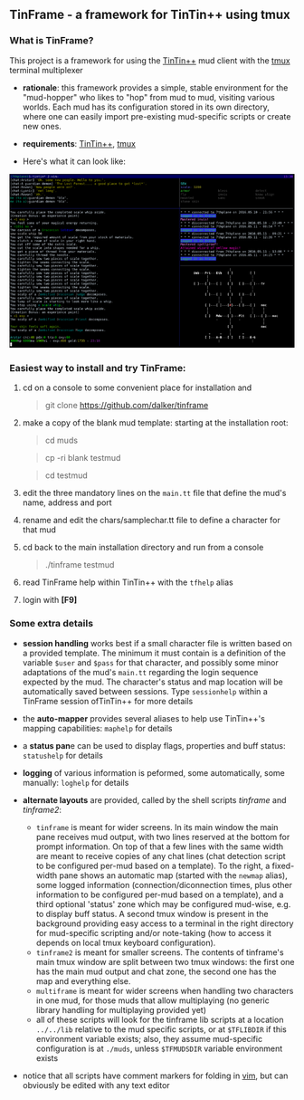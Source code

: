 ## TinFrame - a framework for TinTin++ using tmux

### What is TinFrame?

This project is a framework for using the [TinTin++](http://tintin.sourceforge.net/) mud client with the [tmux](https://tmux.github.io/) terminal multiplexer

* **rationale**: this framework provides a simple, stable environment for the "mud-hopper" who likes to "hop" from mud to mud, visiting various worlds. Each mud has its configuration stored in its own directory, where one can easily import pre-existing mud-specific scripts or create new ones.

* **requirements**: [TinTin++](http://tintin.sourceforge.net/), [tmux](https://tmux.github.io/) 

* Here's what it can look like:

![screenshot](screenshot.png?raw=true "Screenshot of TinFrame")

### Easiest way to install and try TinFrame:
  1.  cd on a console to some convenient place for installation and

      > git clone https://github.com/dalker/tinframe
  2.  make a copy of the blank mud template: starting at the installation root:

      > cd muds

      > cp -ri blank testmud

      > cd testmud

  3. edit the three mandatory lines on the `main.tt` file that define the mud's name, address and port
  4. rename and edit the chars/samplechar.tt file to define a character for that mud
  5. cd back to the main installation directory and run from a console

     > ./tinframe testmud
  6. read TinFrame help within TinTin++ with the `tfhelp` alias
  7. login with **[F9]**

### Some extra details

* **session handling** works best if a small character file is written based on a provided template. The minimum it must contain is a definition of the variable `$user` and `$pass` for that character, and possibly some minor adaptations of the mud's `main.tt` regarding the login sequence expected by the mud. The character's status and map location will be automatically saved between sessions. Type `sessionhelp` within a TinFrame session ofTinTin++ for more details

* the **auto-mapper** provides several aliases to help use TinTin++'s mapping capabilities: `maphelp` for details

* a **status pan**e can be used to display flags, properties and buff status: `statushelp` for details

* **logging** of various information is peformed, some automatically, some manually: `loghelp` for details

* **alternate layouts** are provided, called by the shell scripts *tinframe* and *tinframe2*:
  * `tinframe` is meant for wider screens. In its main window the main pane receives mud output, with two lines reserved at the bottom for prompt information. On top of that a few lines with the same width are meant to receive copies of any chat lines (chat detection script to be configured per-mud based on a template). To the right, a fixed-width pane shows an automatic map (started with the `newmap` alias), some logged information (connection/diconnection times, plus other information to be configured per-mud based on a template), and a third optional 'status' zone which may be configured mud-wise, e.g. to display buff status. A second tmux window is present in the background providing easy access to a terminal in the right directory for mud-specific scripting and/or note-taking (how to access it depends on local tmux keyboard configuration).
  * `tinframe2` is meant for smaller screens. The contents of tinframe's main tmux window are split between two tmux windows: the first one has the main mud output and chat zone, the second one has the map and everything else.
  * `multiframe` is meant for wider screens when handling two characters in one mud, for those muds that allow multiplaying (no generic library handling for multiplaying provided yet)
  * all of these scripts will look for the tinframe lib scripts at a location `../../lib` relative to the mud specific scripts, or at `$TFLIBDIR` if this environment variable exists; also, they assume mud-specific configuration is at `./muds`, unless `$TFMUDSDIR` variable environment exists

* notice that all scripts have comment markers for folding in [vim](http://www.vim.org/), but can obviously be edited with any text editor
